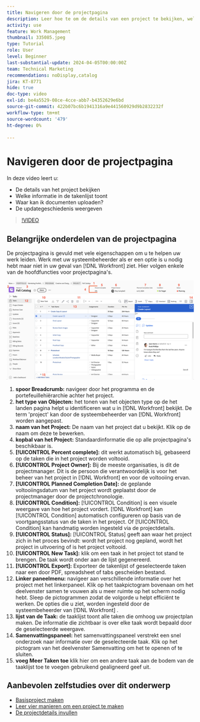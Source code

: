 ```yaml
---
title: Navigeren door de projectpagina
description: Leer hoe te om de details van een project te bekijken, welke informatie in de taaklijst toont, waar te om documenten te uploaden, en hoe te om de updategeschiedenis in  [!DNL &#x200B; Workfront] te bekijken.
activity: use
feature: Work Management
thumbnail: 335085.jpeg
type: Tutorial
role: User
level: Beginner
last-substantial-update: 2024-04-05T00:00:00Z
team: Technical Marketing
recommendations: noDisplay,catalog
jira: KT-8771
hide: true
doc-type: video
exl-id: be4a5529-08ce-4cce-abb7-b4352629e6bd
source-git-commit: 422b07bc6b1941316a9e441560929d9b2832232f
workflow-type: tm+mt
source-wordcount: '479'
ht-degree: 0%

---
```


# Navigeren door de projectpagina

In deze video leert u:

* De details van het project bekijken
* Welke informatie in de takenlijst toont
* Waar kan ik documenten uploaden?
* De updategeschiedenis weergeven

>[!VIDEO](https://video.tv.adobe.com/v/335085/?quality=12&learn=on&enablevpops)

## Belangrijke onderdelen van de projectpagina

De projectpagina is gevuld met vele eigenschappen om u te helpen uw werk leiden. Werk met uw systeembeheerder als er een optie is u nodig hebt maar niet in uw geval van [!DNL Workfront] ziet. Hier volgen enkele van de hoofdfuncties voor projectpagina&#39;s.

![ Schermafbeelding van projectpagina ](assets/project-page-graphic-for-planner-v2.png)

1. **spoor Breadcrumb:** navigeer door het programma en de portefeuillehiërarchie achter het project.
2. **het type van Objecten:** het tonen van het objecten type op de het landen pagina helpt u identificeren wat u in [!DNL Workfront] bekijkt. De term &#39;project&#39; kan door de systeembeheerder van [!DNL Workfront] worden aangepast.
3. **naam van het Project:** De naam van het project dat u bekijkt. Klik op de naam om deze te bewerken.
4. **kopbal van het Project:** Standaardinformatie die op alle projectpagina&#39;s beschikbaar is.
5. **[!UICONTROL Percent complete]:** dit werkt automatisch bij, gebaseerd op de taken die in het project worden voltooid.
6. **[!UICONTROL Project Owner]:** Bij de meeste organisaties, is dit de projectmanager. Dit is de persoon die verantwoordelijk is voor het beheer van het project in [!DNL Workfront] en voor de voltooiing ervan.
7. **[!UICONTROL Planned Completion Date]:** de geplande voltooiingsdatum van het project wordt geplaatst door de projectmanager door de projectchronologie.
8. **[!UICONTROL Condition]:** [!UICONTROL Condition] is een visuele weergave van hoe het project vordert. [!DNL Workfront] kan [!UICONTROL Condition] automatisch configureren op basis van de voortgangsstatus van de taken in het project. Of [!UICONTROL Condition] kan handmatig worden ingesteld via de projectdetails.
9. **[!UICONTROL Status]:** [!UICONTROL Status] geeft aan waar het project zich in het proces bevindt: wordt het project nog gepland, wordt het project in uitvoering of is het project voltooid.
10. **[!UICONTROL New Task]:** klik om een taak in het project tot stand te brengen. De taak wordt onder aan de lijst gegenereerd.
11. **[!UICONTROL Export]:** Exporteer de takenlijst of geselecteerde taken naar een door PDF, spreadsheet of tabs gescheiden bestand.
12. **Linker paneelmenu:** navigeer aan verschillende informatie over het project met het linkerpaneel. Klik op het taakpictogram bovenaan om het deelvenster samen te vouwen als u meer ruimte op het scherm nodig hebt. Sleep de pictogrammen zodat de volgorde u helpt efficiënt te werken. De opties die u ziet, worden ingesteld door de systeembeheerder van [!DNL Workfront] .
13. **lijst van de Taak:** de taaklijst toont alle taken die omhoog uw projectplan maken. De informatie die zichtbaar is over elke taak wordt bepaald door de geselecteerde weergave.
14. **Samenvattingspaneel:** het samenvattingspaneel verstrekt een snel onderzoek naar informatie over de geselecteerde taak. Klik op het pictogram van het deelvenster Samenvatting om het te openen of te sluiten.
15. **voeg Meer Taken toe** klik hier om een andere taak aan de bodem van de taaklijst toe te voegen gebruikend gealigneerd geef uit.

## Aanbevolen zelfstudies over dit onderwerp

* [Basisproject maken](/help/manage-work/projects/understand-basic-project-creation.md)
* [Leer vier manieren om een project te maken](/help/manage-work/projects/understand-other-ways-to-create-projects.md)
* [De projectdetails invullen](/help/manage-work/projects/fill-in-the-project-details.md)
